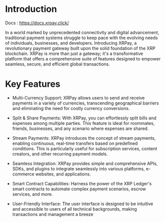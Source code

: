 # Introduction

Docs : https://docs.xrpay.click/

In a world marked by unprecedented connectivity and digital advancement, traditional payment systems struggle to keep pace with the evolving needs of individuals, businesses, and developers. Introducing XRPay, a revolutionary payment gateway built upon the solid foundation of the XRP blockchain. XRPay is more than just a gateway; it's a transformative platform that offers a comprehensive suite of features designed to empower seamless, secure, and efficient global transactions.

# Key Features

-   Multi-Currency Support: XRPay allows users to send and receive payments in a variety of currencies, transcending geographical barriers and eliminating the need for costly currency conversions.
    
-   Split & Share Payments: With XRPay, you can effortlessly split bills and expenses among multiple parties. This feature is ideal for roommates, friends, businesses, and any scenario where expenses are shared.
    
-   Stream Payments: XRPay introduces the concept of stream payments, enabling continuous, real-time transfers based on predefined conditions. This is particularly useful for subscription services, content creators, and other recurring payment models.
    
-   Seamless Integration: XRPay provides simple and comprehensive APIs, SDKs, and plugins to integrate seamlessly into various platforms, e-commerce websites, and applications.
    
-   Smart Contract Capabilities: Harness the power of the XRP Ledger's smart contracts to automate complex payment scenarios, escrow services, and more.
    
-   User-Friendly Interface: The user interface is designed to be intuitive and accessible to users of all technical backgrounds, making transactions and management a breeze
    
